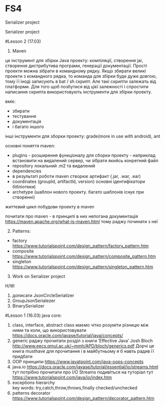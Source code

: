 # FS4

Serializer project

Serializer project

#Lesson 2 (17.03)
1. Maven

це інструмент для збірки Java проекту: компіляції, створення jar, створення дистрибутива програми, генерації документації. Прості проекти можна зібрати в командному рядку. Якщо збирати великі проекти з командного рядка, то команда для збірки буде дуже довгою, тому її іноді записують в bat / sh скрипт. Але такі скрипти залежать від платформи. Для того щоб позбутися від цієї залежності і спростити написання скрипта використовують інструменти для збірки проекту.

вміє:
- збирати
- тестування
- документація
- і багато іншого

інші інструменти для зборки проекту: grade(more  in use with android), ant

основні поняття maven:
- plugins - розширення функціоналу для сборки проекту - наприклад встановити на видалений сервер, чи зібрати якийсь конретний файл
- repository локальний .m2 та видалений
- dependencies
- в результаті роботи maven створює артифакт (.jar, .war, .ear)
- coordinates (groupId, artifactId, version) основні ідентифікатори бібліотеки)
- archetype (шаблон нового проекту. багато шаблонів існує при створенні)

життєвий цикл побудови проекту в maven

почитати про maven - в принципі в них непогана документація https://maven.apache.org/what-is-maven.html тому раджу починати з неї

2. Patterns:
- factory https://www.tutorialspoint.com/design_pattern/factory_pattern.htm
- composite https://www.tutorialspoint.com/design_pattern/composite_pattern.htm
- singleton https://www.tutorialspoint.com/design_pattern/singleton_pattern.htm

3. Work on Serializer project

H/W: 
1. дописати JsonCircleSerializer
2. GroupJsonSerialezer
3. BinarySerializer

#Lesson 1 (16.03)
java core:
1. class, interface, abstract class
маємо чітко розуміти різницю між ними та коли, що використовувати
https://docs.oracle.com/javase/tutorial/java/concepts/
2. generic
раджу прочитати розділ з книги ‘Effective Java’ Josh Bloch 
http://www.eecs.qmul.ac.uk/~mmh/APD/bloch/generics.pdf
Дорчі це книга musthave для прочитання і в майбутньому я б навть радив її придбати
3. OOP принципи
https://www.javatpoint.com/java-oops-concepts
4. java.io
 https://docs.oracle.com/javase/tutorial/essential/io/streams.html тут потрібно прочитати про I/O Streams 
 подивіться на туторіал тут https://www.tutorialspoint.com/java/io/index.htm
5. exceptions
     hierarchy  
       key words: try,catch,throw,throws,finally
   checked/unchecked
6. patterns
decorator https://www.tutorialspoint.com/design_pattern/decorator_pattern.htm
